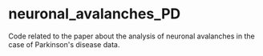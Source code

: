 # neuronal_avalanches_PD
 Code related to the paper about the analysis of neuronal avalanches in the case of Parkinson's disease data. 
